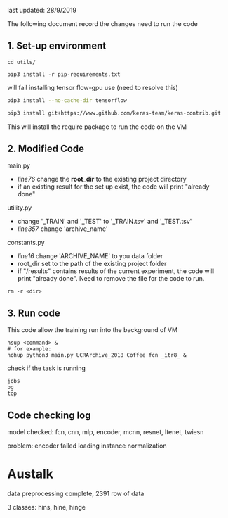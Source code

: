 last updated: 28/9/2019

The following document record the changes need to run the code

##  1. Set-up environment

```
cd utils/
```

```
pip3 install -r pip-requirements.txt
```

will fail installing tensor flow-gpu use (need to resolve this)

```bash
pip3 install --no-cache-dir tensorflow
```

```bash
pip3 install git+https://www.github.com/keras-team/keras-contrib.git
```

This will install the require package to run the code on the VM

## 2. Modified Code

main.py

- *line76* change the **root_dir** to the existing project directory
- if an existing result for the set up exist, the code will print "already done"



utility.py

- change '\_TRAIN' and '\_TEST' to '\_TRAIN.tsv' and '\_TEST.tsv'
- *line357* change 'archive_name'



constants.py

- *line16* change 'ARCHIVE_NAME' to you data folder
- root_dir set to the path of the existing project folder
- if "/results" contains results of the current experiment, the code will print "already done". Need to remove the file for the code to run. 

    

```
rm -r <dir>
```

## 3. Run code

This code allow the training run into the background of VM

```
hsup <command> &
# for example:
nohup python3 main.py UCRArchive_2018 Coffee fcn _itr8_ &
```

check if the task is running

```
jobs
bg
top
```



## Code checking log

model checked: fcn, cnn, mlp, encoder, mcnn, resnet, ltenet, twiesn

problem: encoder failed loading instance normalization



# Austalk

data preprocessing complete, 2391 row of data

3 classes: hins, hine, hinge